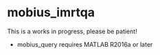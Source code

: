 # mobius_imrtqa
This is a works in progress, please be patient!

* mobius_query requires MATLAB R2016a or later
